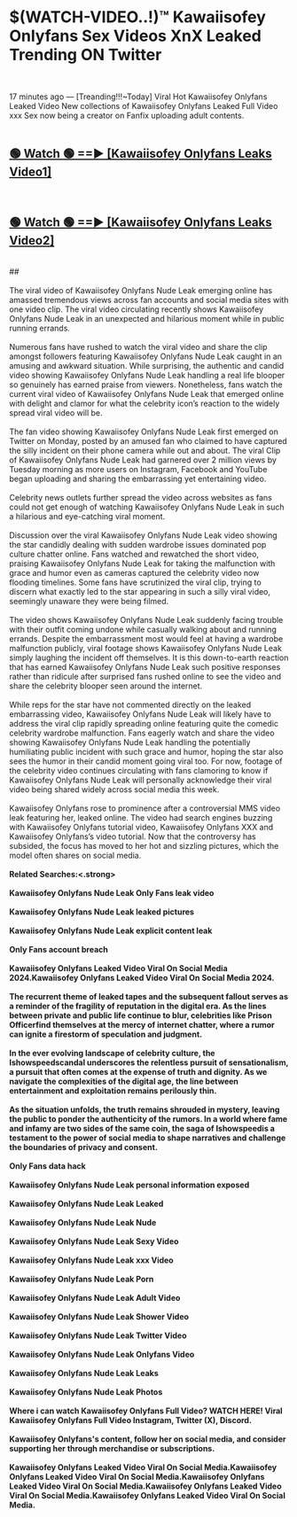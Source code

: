 # $(WATCH-VIDEO..!)™ Kawaiisofey Onlyfans Sex Videos XnX Leaked Trending ON Twitter<br>
<br>

17 minutes ago — [Treanding!!!~Today] Viral Hot Kawaiisofey Onlyfans Leaked Video New collections of Kawaiisofey Onlyfans Leaked Full Video xxx Sex now being a creator on Fanfix uploading adult contents.
<br>
 <br>

##  <a href="https://best2vid.blogspot.com?title=Kawaiisofey_Onlyfans">🟢 Watch 🟢 ==► [Kawaiisofey Onlyfans Leaks Video1]</a><br>
  <br>

##  <a href="https://best2vid.blogspot.com?title=Kawaiisofey_Onlyfans">🟢 Watch 🟢 ==► [Kawaiisofey Onlyfans Leaks Video2]</a><br>
  <br>
  ##
  <br>
  <br>
The viral video of Kawaiisofey Onlyfans Nude Leak emerging online has amassed tremendous views across fan accounts and social media sites with one video clip. The viral video circulating recently shows Kawaiisofey Onlyfans Nude Leak in an unexpected and hilarious moment while in public running errands.
<br><br>
Numerous fans have rushed to watch the viral video and share the clip amongst followers featuring Kawaiisofey Onlyfans Nude Leak caught in an amusing and awkward situation. While surprising, the authentic and candid video showing Kawaiisofey Onlyfans Nude Leak handling a real life blooper so genuinely has earned praise from viewers. Nonetheless, fans watch the current viral video of Kawaiisofey Onlyfans Nude Leak that emerged online with delight and clamor for what the celebrity icon’s reaction to the widely spread viral video will be.
<br><br>
The fan video showing Kawaiisofey Onlyfans Nude Leak first emerged on Twitter on Monday, posted by an amused fan who claimed to have captured the silly incident on their phone camera while out and about. The viral Clip of Kawaiisofey Onlyfans Nude Leak had garnered over 2 million views by Tuesday morning as more users on Instagram, Facebook and YouTube began uploading and sharing the embarrassing yet entertaining video.
<br><br>
Celebrity news outlets further spread the video across websites as fans could not get enough of watching Kawaiisofey Onlyfans Nude Leak in such a hilarious and eye-catching viral moment.
<br><br>
Discussion over the viral Kawaiisofey Onlyfans Nude Leak video showing the star candidly dealing with sudden wardrobe issues dominated pop culture chatter online. Fans watched and rewatched the short video, praising Kawaiisofey Onlyfans Nude Leak for taking the malfunction with grace and humor even as cameras captured the celebrity video now flooding timelines. Some fans have scrutinized the viral clip, trying to discern what exactly led to the star appearing in such a silly viral video, seemingly unaware they were being filmed.
<br><br>
The video shows Kawaiisofey Onlyfans Nude Leak suddenly facing trouble with their outfit coming undone while casually walking about and running errands. Despite the embarrassment most would feel at having a wardrobe malfunction publicly, viral footage shows Kawaiisofey Onlyfans Nude Leak simply laughing the incident off themselves. It is this down-to-earth reaction that has earned Kawaiisofey Onlyfans Nude Leak such positive responses rather than ridicule after surprised fans rushed online to see the video and share the celebrity blooper seen around the internet.
<br><br>
While reps for the star have not commented directly on the leaked embarrassing video, Kawaiisofey Onlyfans Nude Leak will likely have to address the viral clip rapidly spreading online featuring quite the comedic celebrity wardrobe malfunction. Fans eagerly watch and share the video showing Kawaiisofey Onlyfans Nude Leak handling the potentially humiliating public incident with such grace and humor, hoping the star also sees the humor in their candid moment going viral too. For now, footage of the celebrity video continues circulating with fans clamoring to know if Kawaiisofey Onlyfans Nude Leak will personally acknowledge their viral video being shared widely across social media this week.
<br><br>
Kawaiisofey Onlyfans rose to prominence after a controversial MMS video leak featuring her, leaked online. The video had search engines buzzing with Kawaiisofey Onlyfans tutorial video, Kawaiisofey Onlyfans XXX and Kawaiisofey Onlyfans’s video tutorial. Now that the controversy has subsided, the focus has moved to her hot and sizzling pictures, which the model often shares on social media.
<br><br>
<strong>Related Searches:<.strong>
<br><br>
Kawaiisofey Onlyfans Nude Leak Only Fans leak video
<br><br>
Kawaiisofey Onlyfans Nude Leak leaked pictures
<br><br>
Kawaiisofey Onlyfans Nude Leak explicit content leak
<br><br>
Only Fans account breach
<br><br>
Kawaiisofey Onlyfans Leaked Video Viral On Social Media 2024.Kawaiisofey Onlyfans Leaked Video Viral On Social Media 2024.
<br><br>
The recurrent theme of leaked tapes and the subsequent fallout serves as a reminder of the fragility of reputation in the digital era. As the lines between private and public life continue to blur, celebrities like Prison Officerfind themselves at the mercy of internet chatter, where a rumor can ignite a firestorm of speculation and judgment.
<br><br>
In the ever evolving landscape of celebrity culture, the Ishowspeedscandal underscores the relentless pursuit of sensationalism, a pursuit that often comes at the expense of truth and dignity. As we navigate the complexities of the digital age, the line between entertainment and exploitation remains perilously thin.
<br><br>
As the situation unfolds, the truth remains shrouded in mystery, leaving the public to ponder the authenticity of the rumors. In a world where fame and infamy are two sides of the same coin, the saga of Ishowspeedis a testament to the power of social media to shape narratives and challenge the boundaries of privacy and consent.
<br><br>
Only Fans data hack
<br><br>
Kawaiisofey Onlyfans Nude Leak personal information exposed
<br><br>
Kawaiisofey Onlyfans Nude Leak Leaked
<br><br>
Kawaiisofey Onlyfans Nude Leak Nude
<br><br>
Kawaiisofey Onlyfans Nude Leak Sexy Video
<br><br>
Kawaiisofey Onlyfans Nude Leak xxx Video
<br><br>
Kawaiisofey Onlyfans Nude Leak Porn
<br><br>
Kawaiisofey Onlyfans Nude Leak Adult Video
<br><br>
Kawaiisofey Onlyfans Nude Leak Shower Video
<br><br>
Kawaiisofey Onlyfans Nude Leak Twitter Video
<br><br>
Kawaiisofey Onlyfans Nude Leak Onlyfans Video
<br><br>
Kawaiisofey Onlyfans Nude Leak Leaks
<br><br>
Kawaiisofey Onlyfans Nude Leak Photos
<br><br>
Where i can watch Kawaiisofey Onlyfans Full Video? WATCH HERE! Viral Kawaiisofey Onlyfans Full Video Instagram, Twitter (X), Discord.
<br><br>
Kawaiisofey Onlyfans's content, follow her on social media, and consider supporting her through merchandise or subscriptions.
<br><br>
Kawaiisofey Onlyfans Leaked Video Viral On Social Media.Kawaiisofey Onlyfans Leaked Video Viral On Social Media.Kawaiisofey Onlyfans Leaked Video Viral On Social Media.Kawaiisofey Onlyfans Leaked Video Viral On Social Media.Kawaiisofey Onlyfans Leaked Video Viral On Social Media.
